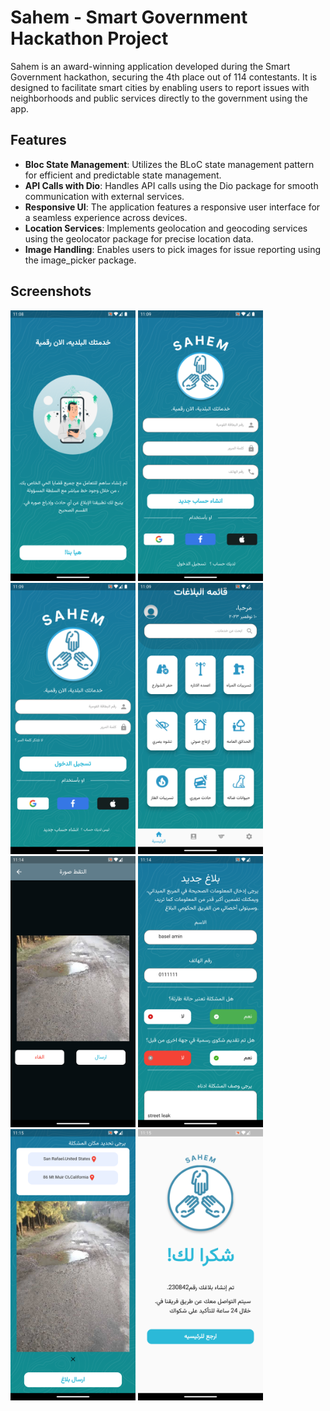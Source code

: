 # Sahem - Smart Government Hackathon Project

Sahem is an award-winning application developed during the Smart Government hackathon, securing the 4th place out of 114 contestants. It is designed to facilitate smart cities by enabling users to report issues with neighborhoods and public services directly to the government using the app.

## Features

- **Bloc State Management**: Utilizes the BLoC state management pattern for efficient and predictable state management.
- **API Calls with Dio**: Handles API calls using the Dio package for smooth communication with external services.
- **Responsive UI**: The application features a responsive user interface for a seamless experience across devices.
- **Location Services**: Implements geolocation and geocoding services using the geolocator package for precise location data.
- **Image Handling**: Enables users to pick images for issue reporting using the image_picker package.

## Screenshots

<p float="left">
  <img src="https://github.com/BaselAmin1/Basel-Amin-Flutter-Portfolio/blob/main/Sahem/Screenshot_1699607338.png" width="200" />
  <img src="https://github.com/BaselAmin1/Basel-Amin-Flutter-Portfolio/blob/main/Sahem/Screenshot_1699607344.png" width="200" /> 
  <img src="https://github.com/BaselAmin1/Basel-Amin-Flutter-Portfolio/blob/main/Sahem/Screenshot_1699607348.png" width="200" />
  <img src="https://github.com/BaselAmin1/Basel-Amin-Flutter-Portfolio/blob/main/Sahem/Screenshot_1699607375.png" width="200" />
  <img src="https://github.com/BaselAmin1/Basel-Amin-Flutter-Portfolio/blob/main/Sahem/Screenshot_1699607696.png" width="200" />
  <img src="https://github.com/BaselAmin1/Basel-Amin-Flutter-Portfolio/blob/main/Sahem/Screenshot_1699607700.png" width="200" />
  <img src="https://github.com/BaselAmin1/Basel-Amin-Flutter-Portfolio/blob/main/Sahem/Screenshot_1699607709.png" width="200" />
  <img src="https://github.com/BaselAmin1/Basel-Amin-Flutter-Portfolio/blob/main/Sahem/Screenshot_1699607717.png" width="200" />
</p>

